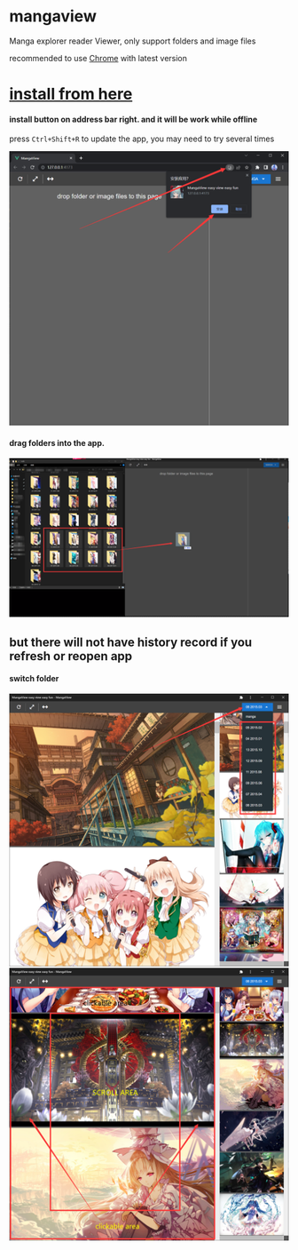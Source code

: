#  mangaview

Manga explorer reader Viewer, only support folders and image files

recommended to use [Chrome](https://www.google.com/chrome/) with latest version

# [install from here](https://nohnolife.github.io/mangaview/dist/index.html)

#### install button on address bar right. and it will be work while offline
press `Ctrl+Shift+R` to update the app, you may need to try several times

![](https://github.com/NOHNOLIFE/mangaview/blob/main/description/desc%201.png)
#### drag folders into the app.
![](https://github.com/NOHNOLIFE/mangaview/blob/main/description/desc%202.png)
## but there will not have history record if you refresh or reopen app
#### switch folder
![](https://github.com/NOHNOLIFE/mangaview/blob/main/description/desc%203.png)
![](https://github.com/NOHNOLIFE/mangaview/blob/main/description/desc%204.png)
